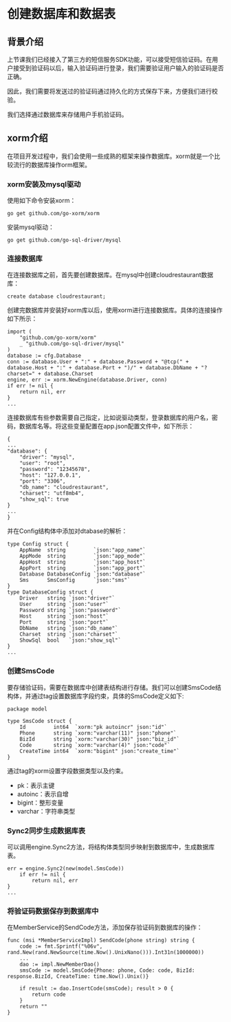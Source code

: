 # 创建数据库和数据表

## 背景介绍
上节课我们已经接入了第三方的短信服务SDK功能，可以接受短信验证码。在用户接受到验证码以后，输入验证码进行登录，我们需要验证用户输入的验证码是否正确。

因此，我们需要将发送过的验证码通过持久化的方式保存下来，方便我们进行校验。

我们选择通过数据库来存储用户手机验证码。

## xorm介绍
在项目开发过程中，我们会使用一些成熟的框架来操作数据库。xorm就是一个比较流行的数据库操作orm框架。

### xorm安装及mysql驱动
使用如下命令安装xorm：
```
go get github.com/go-xorm/xorm
```

安装mysql驱动：
```
go get github.com/go-sql-driver/mysql
```

### 连接数据库
在连接数据库之前，首先要创建数据库。在mysql中创建cloudrestaurant数据库：
```
create database cloudrestaurant;
```

创建完数据库并安装好xorm库以后，使用xorm进行连接数据库。具体的连接操作如下所示：
```
import (
	"github.com/go-xorm/xorm"
	_ "github.com/go-sql-driver/mysql"
)
database := cfg.Database
conn := database.User + ":" + database.Password + "@tcp(" + database.Host + ":" + database.Port + ")/" + database.DbName + "?charset=" + database.Charset
engine, err := xorm.NewEngine(database.Driver, conn)
if err != nil {
	return nil, err
}
...
```
连接数据库有些参数需要自己指定，比如说驱动类型，登录数据库的用户名，密码，数据库名等。将这些变量配置在app.json配置文件中，如下所示：
```
{
...
"database": {
    "driver": "mysql",
    "user": "root",
    "password": "12345678",
    "host": "127.0.0.1",
    "port": "3306",
    "db_name": "cloudrestaurant",
    "charset": "utf8mb4",
    "show_sql": true
}
...
}
```
并在Config结构体中添加对dtabase的解析：
```
type Config struct {
	AppName  string         `json:"app_name"`
	AppMode  string         `json:"app_mode"`
	AppHost  string         `json:"app_host"`
	AppPort  string         `json:"app_port"`
	Database DatabaseConfig `json:"database"`
	Sms      SmsConfig      `json:"sms"`
}
type DatabaseConfig struct {
	Driver   string `json:"driver"`
	User     string `json:"user"`
	Password string `json:"password"`
	Host     string `json:"host"`
	Port     string `json:"port"`
	DbName   string `json:"db_name"`
	Charset  string `json:"charset"`
	ShowSql  bool   `json:"show_sql"`
}
...
```

###  创建SmsCode
要存储验证码，需要在数据库中创建表结构进行存储。我们可以创建SmsCode结构体，并通过tag设置数据库字段约束，具体的SmsCode定义如下:
```
package model

type SmsCode struct {
	Id         int64  `xorm:"pk autoincr" json:"id"`
	Phone      string `xorm:"varchar(11)" json:"phone"`
	BizId      string `xorm:"varchar(30)" json:"biz_id"`
	Code       string `xorm:"varchar(4)" json:"code"`
	CreateTime int64  `xorm:"bigint" json:"create_time"`
}
```

通过tag的xorm设置字段数据类型以及约束。
* pk：表示主键
* autoinc：表示自增
* bigint：整形变量
* varchar：字符串类型

### Sync2同步生成数据库表
可以调用engine.Sync2方法，将结构体类型同步映射到数据库中，生成数据库表。
```
err = engine.Sync2(new(model.SmsCode))
	if err != nil {
		return nil, err
}
...
```

### 将验证码数据保存到数据库中
在MemberService的SendCode方法，添加保存验证码到数据库的操作：
```
func (msi *MemberServiceImpl) SendCode(phone string) string {
	code := fmt.Sprintf("%06v", rand.New(rand.NewSource(time.Now().UnixNano())).Int31n(1000000))
	...
	dao := impl.NewMemberDao()
	smsCode := model.SmsCode{Phone: phone, Code: code, BizId: response.BizId, CreateTime: time.Now().Unix()}

	if result := dao.InsertCode(smsCode); result > 0 {
		return code
	}
	return ""
}
```








